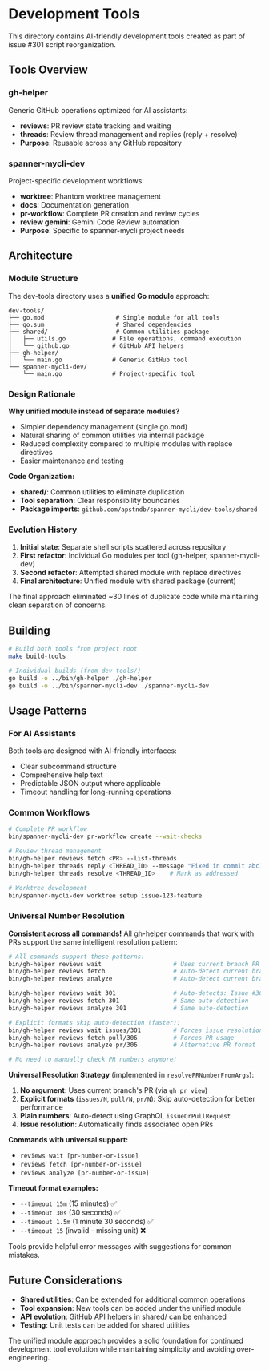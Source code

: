 # Development Tools

This directory contains AI-friendly development tools created as part of issue #301 script reorganization.

## Tools Overview

### gh-helper
Generic GitHub operations optimized for AI assistants:
- **reviews**: PR review state tracking and waiting
- **threads**: Review thread management and replies (reply + resolve)
- **Purpose**: Reusable across any GitHub repository

### spanner-mycli-dev  
Project-specific development workflows:
- **worktree**: Phantom worktree management
- **docs**: Documentation generation
- **pr-workflow**: Complete PR creation and review cycles
- **review gemini**: Gemini Code Review automation
- **Purpose**: Specific to spanner-mycli project needs

## Architecture

### Module Structure
The dev-tools directory uses a **unified Go module** approach:

```
dev-tools/
├── go.mod                    # Single module for all tools
├── go.sum                    # Shared dependencies
├── shared/                   # Common utilities package
│   ├── utils.go             # File operations, command execution
│   └── github.go            # GitHub API helpers
├── gh-helper/
│   └── main.go              # Generic GitHub tool
└── spanner-mycli-dev/
    └── main.go              # Project-specific tool
```

### Design Rationale

**Why unified module instead of separate modules?**
- Simpler dependency management (single go.mod)
- Natural sharing of common utilities via internal package
- Reduced complexity compared to multiple modules with replace directives
- Easier maintenance and testing

**Code Organization:**
- **shared/**: Common utilities to eliminate duplication
- **Tool separation**: Clear responsibility boundaries
- **Package imports**: `github.com/apstndb/spanner-mycli/dev-tools/shared`

### Evolution History

1. **Initial state**: Separate shell scripts scattered across repository
2. **First refactor**: Individual Go modules per tool (gh-helper, spanner-mycli-dev)
3. **Second refactor**: Attempted shared module with replace directives
4. **Final architecture**: Unified module with shared package (current)

The final approach eliminated ~30 lines of duplicate code while maintaining clean separation of concerns.

## Building

```bash
# Build both tools from project root
make build-tools

# Individual builds (from dev-tools/)
go build -o ../bin/gh-helper ./gh-helper
go build -o ../bin/spanner-mycli-dev ./spanner-mycli-dev
```

## Usage Patterns

### For AI Assistants
Both tools are designed with AI-friendly interfaces:
- Clear subcommand structure
- Comprehensive help text
- Predictable JSON output where applicable
- Timeout handling for long-running operations

### Common Workflows
```bash
# Complete PR workflow
bin/spanner-mycli-dev pr-workflow create --wait-checks

# Review thread management  
bin/gh-helper reviews fetch <PR> --list-threads
bin/gh-helper threads reply <THREAD_ID> --message "Fixed in commit abc123"
bin/gh-helper threads resolve <THREAD_ID>    # Mark as addressed

# Worktree development
bin/spanner-mycli-dev worktree setup issue-123-feature
```

### Universal Number Resolution

**Consistent across all commands!** All gh-helper commands that work with PRs support the same intelligent resolution pattern:

```bash
# All commands support these patterns:
bin/gh-helper reviews wait                    # Uses current branch PR
bin/gh-helper reviews fetch                   # Auto-detect current branch PR  
bin/gh-helper reviews analyze                 # Auto-detect current branch PR

bin/gh-helper reviews wait 301                # Auto-detects: Issue #301 → PR #306  
bin/gh-helper reviews fetch 301               # Same auto-detection
bin/gh-helper reviews analyze 301             # Same auto-detection

# Explicit formats skip auto-detection (faster):
bin/gh-helper reviews wait issues/301         # Forces issue resolution
bin/gh-helper reviews fetch pull/306          # Forces PR usage
bin/gh-helper reviews analyze pr/306          # Alternative PR format

# No need to manually check PR numbers anymore!
```

**Universal Resolution Strategy** (implemented in `resolvePRNumberFromArgs`):
1. **No argument**: Uses current branch's PR (via `gh pr view`)
2. **Explicit formats** (`issues/N`, `pull/N`, `pr/N`): Skip auto-detection for better performance
3. **Plain numbers**: Auto-detect using GraphQL `issueOrPullRequest`
4. **Issue resolution**: Automatically finds associated open PRs

**Commands with universal support:**
- `reviews wait [pr-number-or-issue]` 
- `reviews fetch [pr-number-or-issue]`
- `reviews analyze [pr-number-or-issue]`

**Timeout format examples:**
- `--timeout 15m` (15 minutes) ✅
- `--timeout 30s` (30 seconds) ✅
- `--timeout 1.5m` (1 minute 30 seconds) ✅
- `--timeout 15` (invalid - missing unit) ❌

Tools provide helpful error messages with suggestions for common mistakes.

## Future Considerations

- **Shared utilities**: Can be extended for additional common operations
- **Tool expansion**: New tools can be added under the unified module
- **API evolution**: GitHub API helpers in shared/ can be enhanced
- **Testing**: Unit tests can be added for shared utilities

The unified module approach provides a solid foundation for continued development tool evolution while maintaining simplicity and avoiding over-engineering.